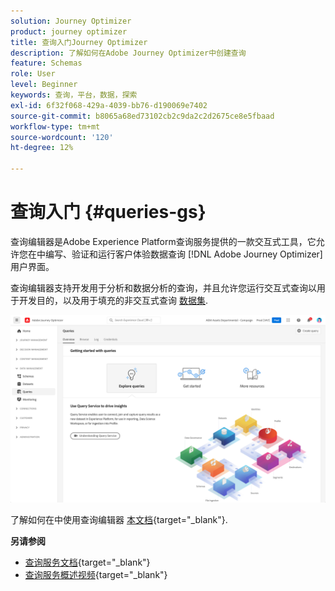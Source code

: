 ```yaml
---
solution: Journey Optimizer
product: journey optimizer
title: 查询入门Journey Optimizer
description: 了解如何在Adobe Journey Optimizer中创建查询
feature: Schemas
role: User
level: Beginner
keywords: 查询，平台，数据，探索
exl-id: 6f32f068-429a-4039-bb76-d190069e7402
source-git-commit: b8065a68ed73102cb2c9da2c2d2675ce8e5fbaad
workflow-type: tm+mt
source-wordcount: '120'
ht-degree: 12%

---
```


# 查询入门 {#queries-gs}

查询编辑器是Adobe Experience Platform查询服务提供的一款交互式工具，它允许您在中编写、验证和运行客户体验数据查询 [!DNL Adobe Journey Optimizer] 用户界面。

查询编辑器支持开发用于分析和数据分析的查询，并且允许您运行交互式查询以用于开发目的，以及用于填充的非交互式查询 [数据集](get-started-datasets.md).

![](assets/queries-home.png)

了解如何在中使用查询编辑器 [本文档](https://experienceleague.adobe.com/docs/experience-platform/query/ui/user-guide.html){target="_blank"}.

**另请参阅**

* [查询服务文档](https://experienceleague.adobe.com/docs/experience-platform/query/home.html?lang=zh-Hans){target="_blank"}
* [查询服务概述视频](https://experienceleague.adobe.com/docs/platform-learn/tutorials/queries/understanding-query-service.html?lang=zh-CN){target="_blank"}

